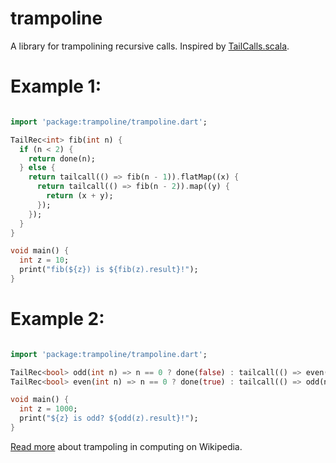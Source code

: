 trampoline
==========

A library for trampolining recursive calls. Inspired by [TailCalls.scala](https://github.com/scala/scala/blob/v2.13.0/src/library/scala/util/control/TailCalls.scala).


# Example 1:


```dart

import 'package:trampoline/trampoline.dart';

TailRec<int> fib(int n) {
  if (n < 2) {
    return done(n);
  } else {
    return tailcall(() => fib(n - 1)).flatMap((x) {
      return tailcall(() => fib(n - 2)).map((y) {
        return (x + y);
      });
    });
  }
}

void main() {
  int z = 10;
  print("fib(${z}) is ${fib(z).result}!");
}

```

# Example 2:


```dart

import 'package:trampoline/trampoline.dart';

TailRec<bool> odd(int n) => n == 0 ? done(false) : tailcall(() => even(n - 1));
TailRec<bool> even(int n) => n == 0 ? done(true) : tailcall(() => odd(n - 1));

void main() {
  int z = 1000;
  print("${z} is odd? ${odd(z).result}!");
}

```

[Read more](https://en.wikipedia.org/wiki/Trampoline_(computing))
about trampoling in computing on Wikipedia.
